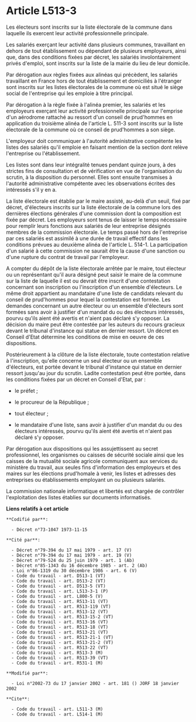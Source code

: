 # Article L513-3

Les électeurs sont inscrits sur la liste électorale de la commune dans laquelle ils exercent leur activité professionnelle
principale.

Les salariés exerçant leur activité dans plusieurs communes, travaillant en dehors de tout établissement ou dépendant de
plusieurs employeurs, ainsi que, dans des conditions fixées par décret, les salariés involontairement privés d'emploi, sont
inscrits sur la liste de la mairie du lieu de leur domicile.

Par dérogation aux règles fixées aux alinéas qui précèdent, les salariés travaillant en France hors de tout établissement et
domiciliés à l'étranger sont inscrits sur les listes électorales de la commune où est situé le siège social de l'entreprise
qui les emploie à titre principal.

Par dérogation à la règle fixée à l'alinéa premier, les salariés et les employeurs exerçant leur activité professionnelle
principale sur l'emprise d'un aérodrome rattaché au ressort d'un conseil de prud'hommes en application du troisième alinéa de
l'article L. 511-3 sont inscrits sur la liste électorale de la commune où ce conseil de prud'hommes a son siège.

L'employeur doit communiquer à l'autorité administrative compétente les listes des salariés qu'il emploie en faisant mention
de la section dont relève l'entreprise ou l'établissement.

Les listes sont dans leur intégralité tenues pendant quinze jours, à des strictes fins de consultation et de vérification en
vue de l'organisation du scrutin, à la disposition du personnel. Elles sont ensuite transmises à l'autorité administrative
compétente avec les observations écrites des intéressés s'il y en a.

La liste électorale est établie par le maire assisté, au-delà d'un seuil, fixé par décret, d'électeurs inscrits sur la liste
électorale de la commune lors des dernières élections générales d'une commission dont la composition est fixée par décret.
Les employeurs sont tenus de laisser le temps nécessaire pour remplir leurs fonctions aux salariés de leur entreprise
désignés membres de la commission électorale. Le temps passé hors de l'entreprise par ces salariés est assimilé à une durée
de travail effectif dans les conditions prévues au deuxième alinéa de l'article L. 514-1. La participation d'un salarié à
cette commission ne saurait être la cause d'une sanction ou d'une rupture du contrat de travail par l'employeur.

A compter du dépôt de la liste électorale arrêtée par le maire, tout électeur ou un représentant qu'il aura désigné peut
saisir le maire de la commune sur la liste de laquelle il est ou devrait être inscrit d'une contestation concernant son
inscription ou l'inscription d'un ensemble d'électeurs. Le même droit appartient au mandataire d'une liste de candidats
relevant du conseil de prud'hommes pour lequel la contestation est formée. Les demandes concernant un autre électeur ou un
ensemble d'électeurs sont formées sans avoir à justifier d'un mandat du ou des électeurs intéressés, pourvu qu'ils aient été
avertis et n'aient pas déclaré s'y opposer. La décision du maire peut être contestée par les auteurs du recours gracieux
devant le tribunal d'instance qui statue en dernier ressort. Un décret en Conseil d'Etat détermine les conditions de mise en
oeuvre de ces dispositions.

Postérieurement à la clôture de la liste électorale, toute contestation relative à l'inscription, qu'elle concerne un seul
électeur ou un ensemble d'électeurs, est portée devant le tribunal d'instance qui statue en dernier ressort jusqu'au jour du
scrutin. Ladite contestation peut être portée, dans les conditions fixées par un décret en Conseil d'Etat, par :

- le préfet ;

- le procureur de la République ;

- tout électeur ;

- le mandataire d'une liste, sans avoir à justifier d'un mandat du ou des électeurs intéressés, pourvu qu'ils aient été
avertis et n'aient pas déclaré s'y opposer.

Par dérogation aux dispositions qui les assujettissent au secret professionnel, les organismes ou caisses de sécurité sociale
ainsi que les caisses de la mutualité sociale agricole communiquent aux services du ministère du travail, aux seules fins
d'information des employeurs et des maires sur les élections prud'homale à venir, les listes et adresses des entreprises ou
établissements employant un ou plusieurs salariés.

La commission nationale informatique et libertés est chargée de contrôler l'exploitation des listes établies sur documents
informatisés.

**Liens relatifs à cet article**

	**Codifié par**:

	  - Décret n°73-1047 1973-11-15

	**Cité par**:

	  - Décret n°79-394 du 17 mai 1979 - art. 17 (V)
	  - Décret n°79-394 du 17 mai 1979 - art. 19 (V)
	  - Décret n°79-524 du 25 juin 1979 - art. 1 (Ab)
	  - Décret n°85-1343 du 16 décembre 1985 - art. 2 (Ab)
	  - Loi n°86-1319 du 30 décembre 1986 - art. 6 (V)
	  - Code du travail - art. D513-1 (VT)
	  - Code du travail - art. D513-2 (VT)
	  - Code du travail - art. D513-5 (VT)
	  - Code du travail - art. L513-3-1 (P)
	  - Code du travail - art. L800-5 (V)
	  - Code du travail - art. R513-11 (VT)
	  - Code du travail - art. R513-119 (VT)
	  - Code du travail - art. R513-12 (VT)
	  - Code du travail - art. R513-15-2 (VT)
	  - Code du travail - art. R513-16 (VT)
	  - Code du travail - art. R513-18 (VT)
	  - Code du travail - art. R513-21 (VT)
	  - Code du travail - art. R513-21-1 (VT)
	  - Code du travail - art. R513-21-2 (VT)
	  - Code du travail - art. R513-22 (VT)
	  - Code du travail - art. R513-3 (M)
	  - Code du travail - art. R513-39 (VT)
	  - Code du travail - art. R531-1 (M)

	**Modifié par**:

	  - Loi n°2002-73 du 17 janvier 2002 - art. 181 () JORF 18 janvier 2002

	**Cite**:

	  - Code du travail - art. L511-3 (M)
	  - Code du travail - art. L514-1 (M)
